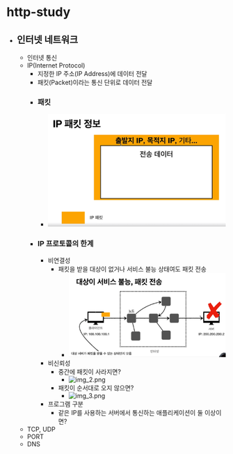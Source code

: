 # http-study

+ ## 인터넷 네트워크
  + 인터넷 통신
  + IP(Internet Protocol)
    + 지정한 IP 주소(IP Address)에 데이터 전달
    + 패킷(Packet)이라는 통신 단위로 데이터 전달
    + ### 패킷
      + ![img.png](images/packet.png)
    + ### IP 프로토콜의 한계
      + 비연결성
        + 패킷을 받을 대상이 없거나 서비스 불능 상태여도 패킷 전송
          + ![img_1.png](images/packet-no-connection.png)
      + 비신뢰성
        + 중간에 패킷이 사라지면?
          + ![img_2.png](images/no-packet.png)
        + 패킷이 순서대로 오지 않으면?
          + ![img_3.png](images/img_3.png)
      + 프로그램 구분
        + 같은 IP를 사용하는 서버에서 통신하는 애플리케이션이 둘 이상이면?
  + TCP, UDP
  + PORT
  + DNS